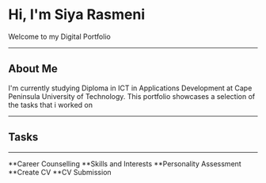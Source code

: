 # Hi, I'm Siya Rasmeni

Welcome to my Digital Portfolio

---

## About Me

I'm currently studying Diploma in ICT in Applications Development at Cape Peninsula University of Technology. This portfolio showcases a selection of the tasks that i worked on 

---

## Tasks
-----
**Career Counselling
**Skills and Interests
**Personality Assessment
**Create CV
**CV Submission
